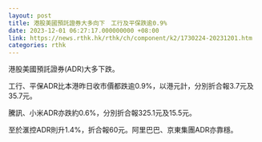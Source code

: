 ```yaml
---
layout: post
title: 港股美國預託證券大多向下　工行及平保跌逾0.9%
date: 2023-12-01 06:27:17.000000000 +08:00
link: https://news.rthk.hk/rthk/ch/component/k2/1730224-20231201.htm
categories: rthk
---
```


港股美國預託證券(ADR)大多下跌。

工行、平保ADR比本港昨日收市價都跌逾0.9%，以港元計，分別折合報3.7元及35.7元。

騰訊、小米ADR亦跌約0.6%，分別折合報325.1元及15.5元。

至於滙控ADR則升1.4%，折合報60元。阿里巴巴、京東集團ADR亦靠穩。
